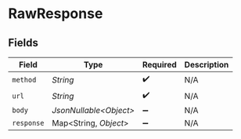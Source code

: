 # RawResponse


## Fields

| Field                   | Type                    | Required                | Description             |
| ----------------------- | ----------------------- | ----------------------- | ----------------------- |
| `method`                | *String*                | :heavy_check_mark:      | N/A                     |
| `url`                   | *String*                | :heavy_check_mark:      | N/A                     |
| `body`                  | *JsonNullable\<Object>* | :heavy_minus_sign:      | N/A                     |
| `response`              | Map\<String, *Object*>  | :heavy_minus_sign:      | N/A                     |